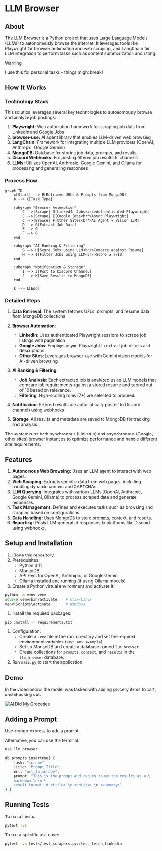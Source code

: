 # LLM Browser
## About
The LLM Browser is a Python project that uses Large Language Models (LLMs) to 
autonomously browse the internet. It leverages tools like Playwright for 
browser automation and web scraping, and LangChain for LLM integration to 
perform tasks such as content summarization and rating.

> [!WARNING]
> I use this for personal tasks - things might break! 

## How It Works
### Technology Stack
This solution leverages several key technologies to autonomously browse and 
analyze job postings:

1. **Playwright:** Web automation framework for scraping job data from LinkedIn 
and Google Jobs
2. **browser-use:** AI agent library that enables LLM-driven web browsing
3. **LangChain:** Framework for integrating multiple LLM providers (OpenAI, 
Anthropic, Google Gemini)
4. **MongoDB:** Database for storing job data, prompts, and results
5. **Discord Webhooks:** For posting filtered job results to channels
6. **LLMs:** Utilizes OpenAI, Anthropic, Google Gemini, and Ollama for processing 
and generating responses

### Process Flow
```mermaid
graph TD
    A[Start] --> B[Retrieve URLs & Prompts from MongoDB]
    B --> C{Task Type}
    
    subgraph "Browser Automation"
        C -->|Scrape| D[LinkedIn Jobs<br/>Authenticated Playwright]
        C -->|Scrape| E[Google Jobs<br/>Async Playwright]
        C -->|Browse| F[Other Sites<br/>AI Agent + Vision LLM]
        D --> G[Extract Job Data]
        E --> G
        F --> G
    end
    
    subgraph "AI Ranking & Filtering"
        G --> H[Score Jobs using LLM<br/>Compare against Resume]
        H --> I[Filter Jobs using LLM<br/>Score ≥ 7/10]
    end
    
    subgraph "Notification & Storage"
        I --> J[Post to Discord Channel]
        J --> K[Save Results to MongoDB]
    end
    
    K --> L[End]
```

### Detailed Steps
1. **Data Retrieval**: The system fetches URLs, prompts, and resume data from 
MongoDB collections

2. **Browser Automation**: 
   - **LinkedIn**: Uses authenticated Playwright sessions to scrape job listings with pagination
   - **Google Jobs**: Employs async Playwright to extract job details and descriptions
   - **Other Sites**: Leverages browser-use with Gemini vision models for AI-driven browsing

3. **AI Ranking & Filtering**: 
   - **Job Analysis**: Each extracted job is analyzed using LLM models that compare job requirements against a stored resume and scored out of 10 based on relevance.
   - **Filtering**: High-scoring roles (7+) are selected to proceed.

4. **Notification**: Filtered results are automatically posted to Discord channels using webhooks

5. **Storage**: All results and metadata are saved to MongoDB for tracking and analysis

The system runs both synchronous (LinkedIn) and asynchronous (Google, other sites) browser instances to optimize performance and handle different site requirements.

## Features
1. **Autonomous Web Browsing:** Uses an LLM agent to interact with web pages.
1. **Web Scraping:** Extracts specific data from web pages, including handling dynamic content and CAPTCHAs.
1. **LLM Querying:** Integrates with various LLMs (OpenAI, Anthropic, Google Gemini, Ollama) to process scraped data and generate responses.
1. **Task Management:** Defines and executes tasks such as browsing and scraping based on configurations.
1. **Data Handling:** Uses MongoDB to store prompts, context, and results.
1. **Reporting:** Posts LLM-generated responses to platforms like Discord using webhooks.

## Setup and Installation
1. Clone this repository.
2. Prerequisites:
    - Python 3.11
    - MongoDB
    - API keys for OpenAI, Anthropic, or Google Gemini
    - Ollama installed and running (if using Ollama models)
3. Create a Python virtual environment and activate it:
```bash
python -m venv venv
source venv/bin/activate    # Unix/Linux
venv\Scripts\activate       # Windows
```
1. Install the required packages:
```bash
pip install -r requirements.txt
```
1. Configuration:
    - Create a `.env` file in the root directory and set the required environment variables (see `.env.example`).
    - Set up MongoDB and create a database named `llm_browser`.
    - Create collections for `prompts`, `context`, and `results` in the `llm_browser` database.
2. Run `main.py` to start the application.

## Demo
In the video below, the model was tasked with adding grocery items to cart, and checking out.

[![AI Did My Groceries](https://github.com/user-attachments/assets/d9359085-bde6-41d4-aa4e-6520d0221872)](https://www.youtube.com/watch?v=L2Ya9PYNns8)

## Adding a Prompt
Use mongo-express to add a prompt. 

Alternative, you can use the terminal.

```bash
use llm_browser

db.prompts.insertOne( { 
    task: "scrape", 
    title: "Prompt Title",
    url: "url_to_scrape",
    prompt: "This is the prompt and return to me the results as a \
    markdown:\n\n \
    result format: # <title> \n <entity> \n <summary>"
} )
```

## Running Tests
To run all tests:
```bash
pytest -vs
```

To run a specific test case:
```bash
pytest -vs tests/test_scrapers.py::test_fetch_linkedin
```